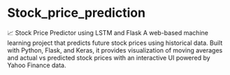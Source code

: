 # Stock_price_prediction
📈 Stock Price Predictor using LSTM and Flask A web-based machine learning project that predicts future stock prices using historical data. Built with Python, Flask, and Keras, it provides visualization of moving averages and actual vs predicted stock prices with an interactive UI powered by Yahoo Finance data.

